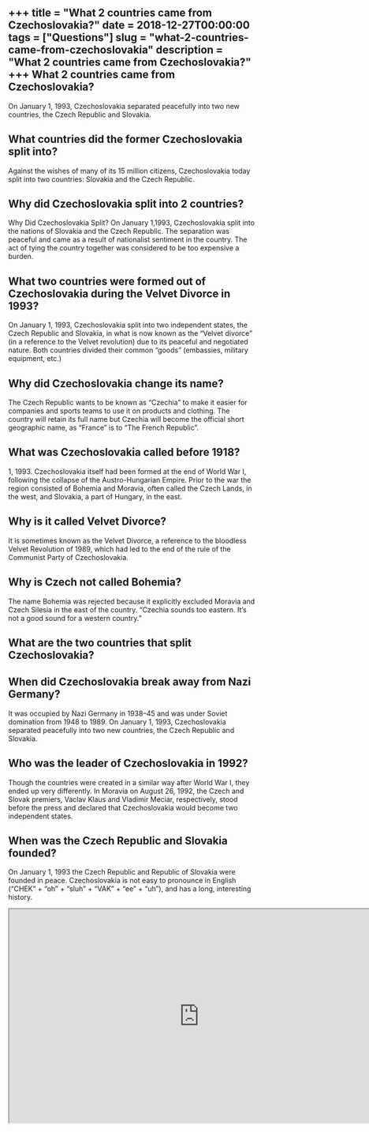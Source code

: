 +++
title = "What 2 countries came from Czechoslovakia?"
date = 2018-12-27T00:00:00
tags = ["Questions"]
slug = "what-2-countries-came-from-czechoslovakia"
description = "What 2 countries came from Czechoslovakia?"
+++
What 2 countries came from Czechoslovakia?
------------------------------------------

On January 1, 1993, Czechoslovakia separated peacefully into two new countries, the Czech Republic and Slovakia.

What countries did the former Czechoslovakia split into?
--------------------------------------------------------

Against the wishes of many of its 15 million citizens, Czechoslovakia today split into two countries: Slovakia and the Czech Republic.

Why did Czechoslovakia split into 2 countries?
----------------------------------------------

Why Did Czechoslovakia Split? On January 1,1993, Czechoslovakia split into the nations of Slovakia and the Czech Republic. The separation was peaceful and came as a result of nationalist sentiment in the country. The act of tying the country together was considered to be too expensive a burden.

What two countries were formed out of Czechoslovakia during the Velvet Divorce in 1993?
---------------------------------------------------------------------------------------

On January 1, 1993, Czechoslovakia split into two independent states, the Czech Republic and Slovakia, in what is now known as the “Velvet divorce” (in a reference to the Velvet revolution) due to its peaceful and negotiated nature. Both countries divided their common “goods” (embassies, military equipment, etc.)

Why did Czechoslovakia change its name?
---------------------------------------

The Czech Republic wants to be known as “Czechia” to make it easier for companies and sports teams to use it on products and clothing. The country will retain its full name but Czechia will become the official short geographic name, as “France” is to “The French Republic”.

What was Czechoslovakia called before 1918?
-------------------------------------------

1, 1993. Czechoslovakia itself had been formed at the end of World War I, following the collapse of the Austro-Hungarian Empire. Prior to the war the region consisted of Bohemia and Moravia, often called the Czech Lands, in the west, and Slovakia, a part of Hungary, in the east.

Why is it called Velvet Divorce?
--------------------------------

It is sometimes known as the Velvet Divorce, a reference to the bloodless Velvet Revolution of 1989, which had led to the end of the rule of the Communist Party of Czechoslovakia.

Why is Czech not called Bohemia?
--------------------------------

The name Bohemia was rejected because it explicitly excluded Moravia and Czech Silesia in the east of the country. “Czechia sounds too eastern. It’s not a good sound for a western country.”

What are the two countries that split Czechoslovakia?
-----------------------------------------------------

When did Czechoslovakia break away from Nazi Germany?
-----------------------------------------------------

It was occupied by Nazi Germany in 1938–45 and was under Soviet domination from 1948 to 1989. On January 1, 1993, Czechoslovakia separated peacefully into two new countries, the Czech Republic and Slovakia.

Who was the leader of Czechoslovakia in 1992?
---------------------------------------------

Though the countries were created in a similar way after World War I, they ended up very differently. In Moravia on August 26, 1992, the Czech and Slovak premiers, Vaclav Klaus and Vladimir Meciar, respectively, stood before the press and declared that Czechoslovakia would become two independent states.

When was the Czech Republic and Slovakia founded?
-------------------------------------------------

On January 1, 1993 the Czech Republic and Republic of Slovakia were founded in peace. Czechoslovakia is not easy to pronounce in English (“CHEK” + “oh” + “sluh” + “VAK” + “ee” + “uh”), and has a long, interesting history.

<iframe allow="accelerometer; autoplay; clipboard-write; encrypted-media; gyroscope; picture-in-picture" allowfullscreen="" class="__youtube_prefs__  epyt-is-override  no-lazyload" data-no-lazy="1" data-origheight="433" data-origwidth="770" data-skipgform_ajax_framebjll="" height="433" id="_ytid_41269" loading="lazy" src="https://www.youtube.com/embed/h4KbZIRgSkg?enablejsapi=1&autoplay=0&cc_load_policy=0&cc_lang_pref=&iv_load_policy=1&loop=0&modestbranding=0&rel=1&fs=1&playsinline=0&autohide=2&theme=dark&color=red&controls=1&" title="YouTube player" width="770"></iframe>
